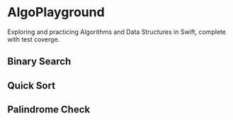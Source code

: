 # AlgoPlayground
Exploring and practicing Algorithms and Data Structures in Swift, complete with test coverge.

## Binary Search

## Quick Sort

## Palindrome Check
